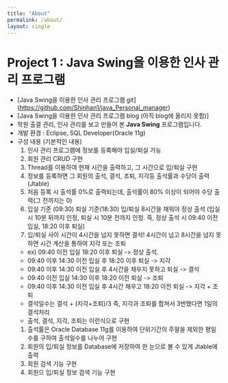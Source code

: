```yaml
---
title: "About"
permalink: /about/
layout: single
---
```


# Project 1 : Java Swing을 이용한 인사 관리 프로그램
- [Java Swing을 이용한 인사 관리 프로그램 git] (https://github.com/Shinhan1/java_Personal_manager)
- [Java Swing을 이용한 인사 관리 프로그램 blog (아직 blog에 올리지 못함)]
- 학원 출결 관리, 인사 관리를 보고 만들어 본 **Java Swing** 프로그램입니다.  
- 개발 환경 : Eclipse, SQL Developer(Oracle 11g)  
- 구성 내용 (기본적인 내용)  
  1. 인사 관리 프로그램에 정보를 등록해야 입실/퇴실 가능  
  1. 회원 관리 CRUD 구현
  1. Thread를 이용하여 현재 시간을 출력하고, 그 시간으로 입/퇴실 구현  
  1. 정보를 등록하면 그 회원의 출석, 결석, 조퇴, 지각등 출석률과 수당이 출력 (Jtable)  
  1. 처음 등록 시 출석률 0%로 출력되는데, 출석률이 80% 이상이 되어야 수당 출력(그 전까지는 0)  
  1. 입실 기준 (09:30) 퇴실 기준(18:30) 입/퇴실 8시간을 채워야 정상 출석 (입실 시 10분 뒤까지 인정, 퇴실 시 10분 전까지 인정. 즉, 정상 출석 시 09:40 이전 입실, 18:20 이후 퇴실)  
  1. 입/퇴실 사이 시간이 4시간을 넘지 못하면 결석! 4시간이 넘고 8시간을 넘지 못하면 시간 계산을 통하여 지각 또는 조퇴  
    - ex) 09:40 이전 입실 18:20 이후 퇴실 -> 정상 출석.  
    - 09:40 이후 14:30 이전 입실 후 18:20 이후 퇴실 -> 지각  
    - 09:40 이후 14:30 이전 입실 후 4시간을 채우지 못하고 퇴실 -> 결석  
    - 09:40 이전 입실 14:30 이후 18:20 이전 퇴실 -> 조퇴  
    - 09:40 이후 14:30 이전 입실 후 4시간 채우고 18:20 이전 퇴실 -> 지각 + 조퇴  
    - 결석일수는 결석 + (지각+조퇴)/3 즉, 지각과 조퇴를 합쳐서 3번했다면 1일의 결석처리  
    - 출석, 결석, 지각, 조퇴는 이런식으로 구현  
  1. 출석률은 Oracle Database 11g를 이용하여 단위기간의 주말을 제외한 평일 수를 구하여 출석일수를 나누어 구현  
  1. 회원의 입/퇴실 정보를 Database에 저장하여 한 눈으로 볼 수 있게 Jtable에 출력  
  1. 회원 검색 기능 구현  
  1. 회원으 입/퇴실 정보 검색 기능 구현  
  
  









